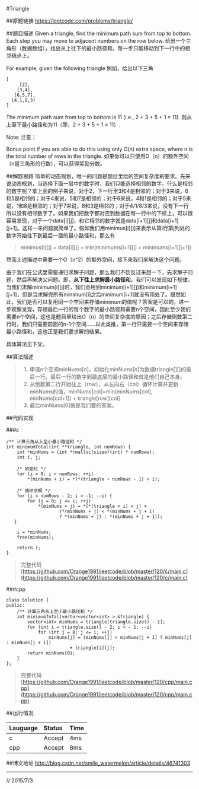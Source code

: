 #Triangle

##原题链接
https://leetcode.com/problems/triangle/

##题目描述
Given a triangle, find the minimum path sum from top to bottom. Each step you may move to adjacent numbers on the row below.
给出一个三角形（数据数组），找出从上往下的最小路径和。每一步只能移动到下一行中的相邻结点上。

For example, given the following triangle
例如，给出以下三角

    [
         [2],
        [3,4],
       [6,5,7],
      [4,1,8,3]
    ]

The minimum path sum from top to bottom is 11 (i.e., 2 + 3 + 5 + 1 = 11).
则从上至下最小路径和为11（即，2 + 3 + 5 + 1 = 11）.

Note:
注意：

Bonus point if you are able to do this using only O(n) extra space, where n is the total number of rows in the triangle.
如果你可以只使用O（n）的额外空间（n是三角形的行数），可以获得奖励分数。

##解题思路
简单的动态规划，唯一的问题是题目里给的空间复杂度的要求。先来说动态规划，当选择下面一层中的数字时，我们只能选择相邻的数字。什么是相邻的数字呢？拿上面的例子来说，对于2，下一行里3和4是相邻的；对于3来说，6和5是相邻的；对于4来说，5和7是相邻的；对于6来说，4和1是相邻的；对于5来说，1和8是相邻的；对于7来说，8和3是相邻的；对于4/1/8/3来说，没有下一行所以没有相邻数字了。如果我们把数字都对应到数据在每一行中的下标上，可以很容易发现，对于一个data[i][j]，和它相邻的数字就是data[i+1][j]和data[i+1][j+1]。这样一来问题就简单了。假如我们用minimus[i][j]来表示从第i行第j列处的数字开始往下到最后一层的最小路径和，那么有

> minimus[i][j] = data[i][j] + min(minimums[i+1][j] + minimums[i+1][j+1])

然而上述描述中需要一个O（n^2）的额外空间，接下来我们来解决这个问题。

由于我们在公式里需要递归求解子问题，那么我们不妨反过来想一下，先求解子问题，然后再解决父问题。即，**从下往上求解最小路径和**。我们可以发现如下规律，当我们求解minimum[i][j]时，我们会用到minimum[i+1][j]和minimum[i+1][j+1]，但是当求解完所有minimum[i]之后minimum[i+1]就没有用处了。既然如此，我们是否可以复用同一个空间来存储minimum的值呢？答案是可以的。进一步观察发现，存储最后一行的每个数字的最小路径和需要n个空间，因此至少我们需要n个空间，这也是题目里给出O（n）的空间复杂度的原因；之后存储倒数第二行时，我们只需要前面的n-1个空间……以此类推，第一行只需要一个空间来存储最小路径和，这也正是我们要求解的结果。

具体算法见下文。

##算法描述

> 1. 申请n个空间minNums[n]，初始化minNums[n]为数据triangle[][]的最后一行。最后一行的数字到最底层的最小路径和就是他们自己本身。
> 2. 从倒数第二行开始往上（row），从左向右（col）循环计算并更新minNums的值，minNums[col]=min(minNums[col], minNums[col+1]) + triangle[row][col]
> 3. 最后minNums[0]就是我们要的答案。

##代码实现

###c

```
/** 计算三角从上至小最小路径和 */
int minimumTotal(int **triangle, int numRows) {
    int *minNums = (int *)malloc(sizeof(int) * numRows);
    int i, j;

    /* 初始化 */
    for (i = 0; i < numRows; ++i)
        *(minNums + i) = *(*(triangle + numRows - 1) + i);

    /* 循环求解 */
    for (i = numRows - 2; i > -1; --i) {
        for (j = 0; j <= i; ++j)
            *(minNums + j) = *(*(triangle + i) + j) + 
                    (*(minNums + j) < *(minNums + j + 1) 
                    ? *(minNums + j) : *(minNums + j + 1));
   }

    i = *minNums;
    free(minNums);

    return i;
}
```
> 完整代码[https://github.com/Orange1991/leetcode/blob/master/120/c/main.c](https://github.com/Orange1991/leetcode/blob/master/120/c/main.c)

###cpp

```
class Solution {
public:
    /** 计算三角从上至小最小路径和 */
    int minimumTotal(vector<vector<int> > &triangle) {
        vector<int> minNums = triangle[triangle.size() - 1];
        for (int i = triangle.size() - 2; i > - 1; --i)
            for (int j = 0; j <= i; ++j)
                minNums[j] = (minNums[j] < minNums[j + 1] ? minNums[j] : minNums[j + 1])
                        + triangle[i][j];
        return minNums[0];
    }
};
```
> 完整代码[https://github.com/Orange1991/leetcode/blob/master/120/cpp/main.cpp](https://github.com/Orange1991/leetcode/blob/master/120/cpp/main.cpp)

##运行情况

| Lauguage | Status | Time |
| :------- | :----- | :--- |
| c        | Accept | 4ms  |
| cpp      | Accept | 8ms  |

##博文地址
http://blog.csdn.net/smile_watermelon/article/details/46741303

---
// 2015/7/3

